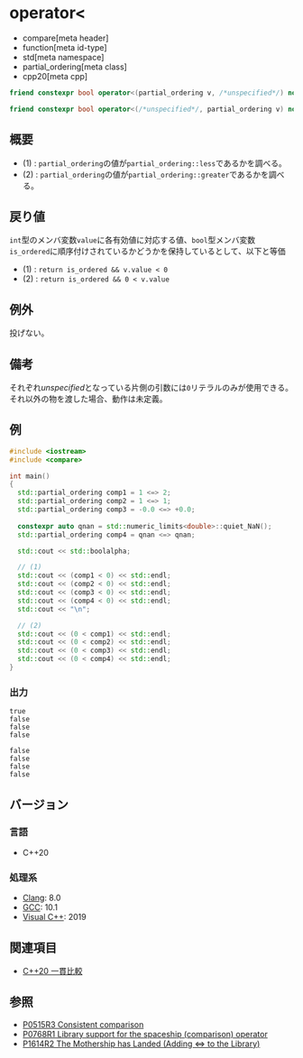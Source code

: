 # operator<

* compare[meta header]
* function[meta id-type]
* std[meta namespace]
* partial_ordering[meta class]
* cpp20[meta cpp]

```cpp
friend constexpr bool operator<(partial_ordering v, /*unspecified*/) noexcept;   // (1)

friend constexpr bool operator<(/*unspecified*/, partial_ordering v) noexcept;   // (2)
```

## 概要

- (1) : `partial_ordering`の値が`partial_ordering::less`であるかを調べる。
- (2) : `partial_ordering`の値が`partial_ordering::greater`であるかを調べる。

## 戻り値

`int`型のメンバ変数`value`に各有効値に対応する値、`bool`型メンバ変数`is_ordered`に順序付けされているかどうかを保持しているとして、以下と等価

- (1) : `return is_ordered && v.value < 0` 
- (2) : `return is_ordered && 0 < v.value`

## 例外
投げない。

## 備考

それぞれ*unspecified*となっている片側の引数には`0`リテラルのみが使用できる。それ以外の物を渡した場合、動作は未定義。

## 例
```cpp example
#include <iostream>
#include <compare>

int main()
{
  std::partial_ordering comp1 = 1 <=> 2;
  std::partial_ordering comp2 = 1 <=> 1;
  std::partial_ordering comp3 = -0.0 <=> +0.0;
  
  constexpr auto qnan = std::numeric_limits<double>::quiet_NaN();
  std::partial_ordering comp4 = qnan <=> qnan;

  std::cout << std::boolalpha;

  // (1) 
  std::cout << (comp1 < 0) << std::endl;
  std::cout << (comp2 < 0) << std::endl;
  std::cout << (comp3 < 0) << std::endl;
  std::cout << (comp4 < 0) << std::endl;
  std::cout << "\n";

  // (2)
  std::cout << (0 < comp1) << std::endl;
  std::cout << (0 < comp2) << std::endl;
  std::cout << (0 < comp3) << std::endl;
  std::cout << (0 < comp4) << std::endl;
}
```

### 出力
```
true
false
false
false

false
false
false
false
```

## バージョン
### 言語
- C++20

### 処理系
- [Clang](/implementation.md#clang): 8.0
- [GCC](/implementation.md#gcc): 10.1
- [Visual C++](/implementation.md#visual_cpp): 2019

## 関連項目

- [C++20 一貫比較](/lang/cpp20/consistent_comparison.md)


## 参照

- [P0515R3 Consistent comparison](http://wg21.link/p0515)
- [P0768R1 Library support for the spaceship (comparison) operator](http://wg21.link/p0768)
- [P1614R2 The Mothership has Landed (Adding <=> to the Library)](http://wg21.link/p1614)